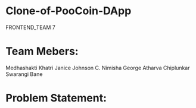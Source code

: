 # Clone-of-PooCoin-DApp
FRONTEND_TEAM 7

# Team Mebers:
  Medhashakti Khatri
  Janice Johnson C.
  Nimisha George
  Atharva Chiplunkar
  Swarangi Bane
  
 # Problem Statement:
 

